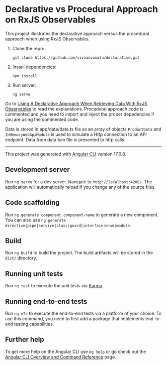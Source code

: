 # Declarative vs Procedural Approach on RxJS Observables

This project illustrates the declarative approach versus the procedural approach when using RxJS Observables.

1. Clone the repo:

    `git clone https://github.com/vivianvanatu/declarative.git`

2. Install dependencies:

    `npm install`

3. Run server:

    `ng serve`

Go to [Using A Declarative Approach When Retrieving Data With RxJS Observables](https://wepri.net/blog/using-a-declarative-approach-when-retrieving-data-with-rxjs-observables) to read the explanations. Procedural approach code is commented and you need to import and inject the proper depedencies if you are using the commented code.

Data is stored in app/data/data.ts file as an array of objects `ProductData` and `InMemoryWebApiModule` is used to simulate a Http connection to an API endpoint. Data from data.tsm file is presented to http calls. 
_____________________________________________________________________________________________________

This project was generated with [Angular CLI](https://github.com/angular/angular-cli) version 17.0.8.

## Development server

Run `ng serve` for a dev server. Navigate to `http://localhost:4200/`. The application will automatically reload if you change any of the source files.

## Code scaffolding

Run `ng generate component component-name` to generate a new component. You can also use `ng generate directive|pipe|service|class|guard|interface|enum|module`.

## Build

Run `ng build` to build the project. The build artifacts will be stored in the `dist/` directory.

## Running unit tests

Run `ng test` to execute the unit tests via [Karma](https://karma-runner.github.io).

## Running end-to-end tests

Run `ng e2e` to execute the end-to-end tests via a platform of your choice. To use this command, you need to first add a package that implements end-to-end testing capabilities.

## Further help

To get more help on the Angular CLI use `ng help` or go check out the [Angular CLI Overview and Command Reference](https://angular.io/cli) page.
